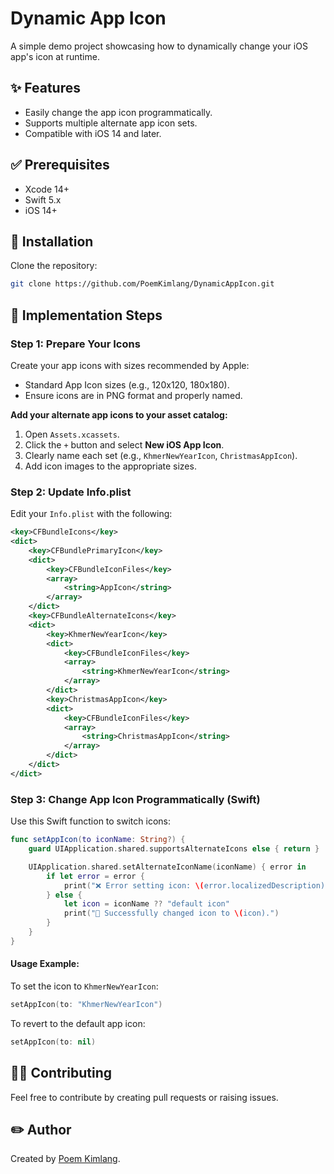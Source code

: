 # Dynamic App Icon

A simple demo project showcasing how to dynamically change your iOS app's icon at runtime.

## ✨ Features
- Easily change the app icon programmatically.
- Supports multiple alternate app icon sets.
- Compatible with iOS 14 and later.

## ✅ Prerequisites
- Xcode 14+
- Swift 5.x
- iOS 14+

## 🚀 Installation

Clone the repository:

```bash
git clone https://github.com/PoemKimlang/DynamicAppIcon.git
```

## 📌 Implementation Steps

### Step 1: Prepare Your Icons

Create your app icons with sizes recommended by Apple:

- Standard App Icon sizes (e.g., 120x120, 180x180).
- Ensure icons are in PNG format and properly named.

**Add your alternate app icons to your asset catalog:**

1. Open `Assets.xcassets`.
2. Click the `+` button and select **New iOS App Icon**.
3. Clearly name each set (e.g., `KhmerNewYearIcon`, `ChristmasAppIcon`).
4. Add icon images to the appropriate sizes.

### Step 2: Update Info.plist

Edit your `Info.plist` with the following:

```xml
<key>CFBundleIcons</key>
<dict>
    <key>CFBundlePrimaryIcon</key>
    <dict>
        <key>CFBundleIconFiles</key>
        <array>
            <string>AppIcon</string>
        </array>
    </dict>
    <key>CFBundleAlternateIcons</key>
    <dict>
        <key>KhmerNewYearIcon</key>
        <dict>
            <key>CFBundleIconFiles</key>
            <array>
                <string>KhmerNewYearIcon</string>
            </array>
        </dict>
        <key>ChristmasAppIcon</key>
        <dict>
            <key>CFBundleIconFiles</key>
            <array>
                <string>ChristmasAppIcon</string>
            </array>
        </dict>
    </dict>
</dict>
```

### Step 3: Change App Icon Programmatically (Swift)

Use this Swift function to switch icons:

```swift
func setAppIcon(to iconName: String?) {
    guard UIApplication.shared.supportsAlternateIcons else { return }

    UIApplication.shared.setAlternateIconName(iconName) { error in
        if let error = error {
            print("❌ Error setting icon: \(error.localizedDescription)")
        } else {
            let icon = iconName ?? "default icon"
            print("🎉 Successfully changed icon to \(icon).")
        }
    }
}
```

#### Usage Example:

To set the icon to `KhmerNewYearIcon`:

```swift
setAppIcon(to: "KhmerNewYearIcon")
```

To revert to the default app icon:

```swift
setAppIcon(to: nil)
```


## 🙋‍♂️ Contributing
Feel free to contribute by creating pull requests or raising issues.

## ✏️ Author
Created by [Poem Kimlang](https://github.com/PoemKimlang).


